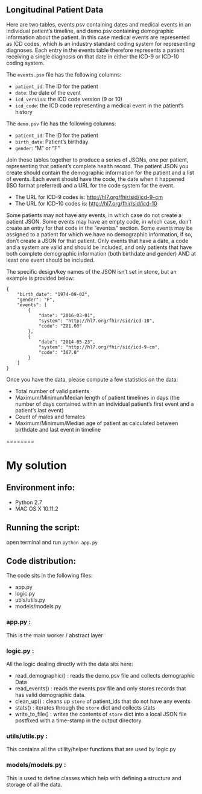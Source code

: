 ## Longitudinal Patient Data 

Here are two tables, events.psv containing dates and medical events in an
individual patient’s timeline, and demo.psv containing demographic information
about the patient. In this case medical events are represented as ICD codes,
which is an industry standard coding system for representing diagnoses. Each
entry in the events table therefore represents a patient receiving a single
diagnosis on that date in either the ICD-9 or ICD-10 coding system.

The `events.psv` file has the following columns:
- `patient_id`: The ID for the patient
- `date`: the date of the event
- `icd_version`: the ICD code version (9 or 10)
- `icd_code`: the ICD code representing a medical event in the patient’s
history

The `demo.psv` file has the following columns:
- `patient_id`: The ID for the patient
- `birth_date`: Patient’s birthday
- `gender`: “M” or “F”

Join these tables together to produce a series of JSONs, one per patient,
representing that patient’s complete health record. The patient JSON you
create should contain the demographic information for the patient and a list
of events. Each event should have the code, the date when it happened (ISO
format preferred) and a URL for the code system for the event.

- The URL for ICD-9 codes is: http://hl7.org/fhir/sid/icd-9-cm
- The URL for ICD-10 codes is: http://hl7.org/fhir/sid/icd-10

Some patients may not have any events, in which case do not create a patient
JSON. Some events may have an empty code, in which case, don’t create an entry
for that code in the “eventss” section. Some events may be assigned to a patient
for which we have no demographic information, if so, don’t create a JSON for
that patient. Only events that have a date, a code and a system are valid and
should be included, and only patients that have both complete demographic
information (both birthdate and gender) AND at least one event should be
included.

The specific design/key names of the JSON isn’t set in stone, but an example
is provided below:

```
{
    "birth_date": "1974-09-02",
    "gender": "F",
    "events": [
        {
            "date": "2016-03-01",
            "system": "http://hl7.org/fhir/sid/icd-10",
            "code": "Z01.00"
        },
        {
            "date": "2014-05-23",
            "system": "http://hl7.org/fhir/sid/icd-9-cm",
            "code": "367.0"
        }
    ]
}
```

Once you have the data, please compute a few statistics on the data:

- Total number of valid patients
- Maximum/Minimun/Median length of patient timelines in days
(the number of days contained within an individual patient’s first event and a
patient’s last event)
- Count of males and females
- Maximum/Minimum/Median age of patient as calculated between birthdate and
last event in timeline

========

# My solution
## Environment info:
* Python 2.7
* MAC OS X 10.11.2

## Running the script:
open terminal and run `python app.py`

## Code distribution:
The code sits in the following files:
* app.py
* logic.py
* utils/utils.py
* models/models.py

### app.py :
This is the main worker / abstract layer

### logic.py :
All the logic dealing directly with the data sits here:
* read_demographic() : reads the demo.psv file and collects demographic Data
* read_events() : reads the events.psv file and only stores records that has valid demographic data.
* clean_up() : cleans up `store` of patient_ids that do not have any events
* stats() : iterates through the `store` dict and collects stats
* write_to_file() : writes the contents of `store` dict into a local JSON file postfixed with a time-stamp in the output directory

### utils/utils.py :
This contains all the utility/helper functions that are used by logic.py

### models/models.py :
This is used to define classes which help with defining a structure and storage of all the data.
